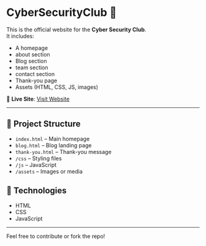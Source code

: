 # CyberSecurityClub 🔐

This is the official website for the **Cyber Security Club**.  
It includes:
- A homepage
- about section
- Blog section
- team section
- contact section
- Thank-you page
- Assets (HTML, CSS, JS, images)

🚀 **Live Site**: [Visit Website](https://vijayshikhare.github.io/CyberSecurityClub)

---

## 📁 Project Structure
- `index.html` – Main homepage
- `blog.html` – Blog landing page
- `thank-you.html` – Thank-you message
- `/css` – Styling files
- `/js` – JavaScript
- `/assets` – Images or media

## 📌 Technologies
- HTML
- CSS
- JavaScript

---

Feel free to contribute or fork the repo!
